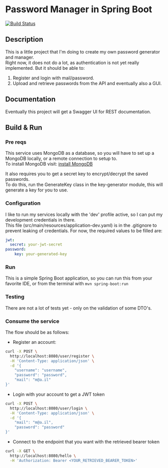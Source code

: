 # Password Manager in Spring Boot

[![Build Status](https://jenkins.rcomanne.nl/buildStatus/icon?job=password-manager%2Fmaster)](https://jenkins.rcomanne.nl/job/password-manager/job/master/)

## Description
This is a little project that I'm doing to create my own password generator and manager.  
Right now, it does not do a lot, as authentication is not yet really implemented. But it should be able to:  
1. Register and login with mail/password.  
2. Upload and retrieve passwords from the API and eventually also a GUI.  

## Documentation  
Eventually this project will get a Swagger UI for REST documentation.

## Build & Run  
### Pre reqs  
This service uses MongoDB as a database, so you will have to set up a MongoDB locally, or a remote connection to setup to.  
To install MongoDB visit: [install MongoDB](https://www.mongodb.com/what-is-mongodb)

It also requires you to get a secret key to encrypt/decrypt the saved passwords.  
To do this, run the GenerateKey class in the key-generator module, this will generate a key for you to use.

### Configuration
I like to run my services locally with the 'dev' profile active, so I can put my development credentials in there.  
This file (src/main/resources/application-dev.yaml) is in the .gitignore to prevent leaking of credentials.
For now, the required values to be filled are:
```yaml
jwt:
  secret: your-jwt-secret
password:
    key: your-generated-key
```

### Run
This is a simple Spring Boot application, so you can run this from your favorite IDE, or from the terminal with `mvn spring-boot:run`

### Testing  
There are not a lot of tests yet - only on the validation of some DTO's.

### Consume the service
The flow should be as follows:
- Register an account:
```bash
curl -X POST \
  http://localhost:8080/user/register \
  -H 'Content-Type: application/json' \
  -d '{
	"username": "username",
	"password": "password",
	"mail": "m@a.il"
}'
```
- Login with your account to get a JWT token
```bash
curl -X POST \
  http://localhost:8080/user/login \
  -H 'Content-Type: application/json' \
  -d '{
	"mail": "m@a.il",
	"password": "password"
}'
``` 
- Connect to the endpoint that you want with the retrieved bearer token
```bash
curl -X GET \
  http://localhost:8080/hello \
  -H 'Authorization: Bearer <YOUR_RETRIEVED_BEARER_TOKEN>'
```